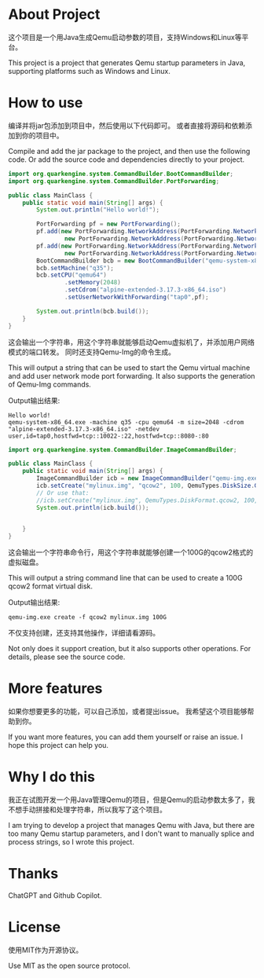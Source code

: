 # About Project

这个项目是一个用Java生成Qemu启动参数的项目，支持Windows和Linux等平台。

This project is a project that generates Qemu startup parameters in Java, supporting platforms such as Windows and Linux.

# How to use

编译并将jar包添加到项目中，然后使用以下代码即可。
或者直接将源码和依赖添加到你的项目中。

Compile and add the jar package to the project, and then use the following code.
Or add the source code and dependencies directly to your project.


```java
import org.quarkengine.system.CommandBuilder.BootCommandBuilder;
import org.quarkengine.system.CommandBuilder.PortForwarding;

public class MainClass {
    public static void main(String[] args) {
        System.out.println("Hello world!");

        PortForwarding pf = new PortForwarding();
        pf.add(new PortForwarding.NetworkAddress(PortForwarding.NetworkProtocol.tcp, "", 10022),
                new PortForwarding.NetworkAddress(PortForwarding.NetworkProtocol.tcp, "", 22));
        pf.add(new PortForwarding.NetworkAddress(PortForwarding.NetworkProtocol.tcp, "", 8080),
                new PortForwarding.NetworkAddress(PortForwarding.NetworkProtocol.tcp, "", 80));
        BootCommandBuilder bcb = new BootCommandBuilder("qemu-system-x86_64.exe");
        bcb.setMachine("q35");
        bcb.setCPU("qemu64")
                .setMemory(2048)
                .setCdrom("alpine-extended-3.17.3-x86_64.iso")
                .setUserNetworkWithForwarding("tap0",pf);

        System.out.println(bcb.build());
    }
}
```

这会输出一个字符串，用这个字符串就能够启动Qemu虚拟机了，并添加用户网络模式的端口转发。
同时还支持Qemu-Img的命令生成。

This will output a string that can be used to start the Qemu virtual machine and add user network mode port forwarding.
It also supports the generation of Qemu-Img commands.

Output输出结果:
```
Hello world!
qemu-system-x86_64.exe -machine q35 -cpu qemu64 -m size=2048 -cdrom "alpine-extended-3.17.3-x86_64.iso" -netdev user,id=tap0,hostfwd=tcp::10022-:22,hostfwd=tcp::8080-:80
```


```java
import org.quarkengine.system.CommandBuilder.ImageCommandBuilder;

public class MainClass {
    public static void main(String[] args) {
        ImageCommandBuilder icb = new ImageCommandBuilder("qemu-img.exe");
        icb.setCreate("mylinux.img", "qcow2", 100, QemuTypes.DiskSize.G);
        // Or use that:
        //icb.setCreate("mylinux.img", QemuTypes.DiskFormat.qcow2, 100, QemuTypes.DiskSize.G);
        System.out.println(icb.build());

        
    }
}
```

这会输出一个字符串命令行，用这个字符串就能够创建一个100G的qcow2格式的虚拟磁盘。

This will output a string command line that can be used to create a 100G qcow2 format virtual disk.

Output输出结果:
```
qemu-img.exe create -f qcow2 mylinux.img 100G
```

不仅支持创建，还支持其他操作，详细请看源码。

Not only does it support creation, but it also supports other operations. For details, please see the source code.

# More features

如果你想要更多的功能，可以自己添加，或者提出issue。
我希望这个项目能够帮助到你。

If you want more features, you can add them yourself or raise an issue.
I hope this project can help you.

# Why I do this

我正在试图开发一个用Java管理Qemu的项目，但是Qemu的启动参数太多了，我不想手动拼接和处理字符串，所以我写了这个项目。

I am trying to develop a project that manages Qemu with Java, but there are too many Qemu startup parameters, and I don't want to manually splice and process strings, so I wrote this project.

# Thanks

ChatGPT and Github Copilot.


# License

使用MIT作为开源协议。

Use MIT as the open source protocol.






































